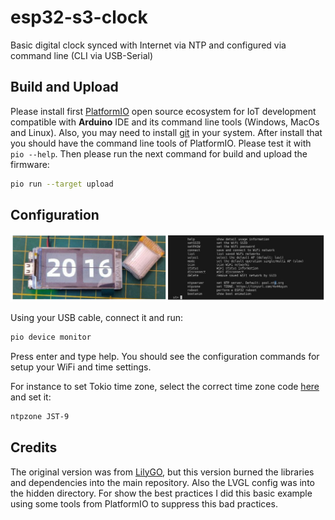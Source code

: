 # esp32-s3-clock

Basic digital clock synced with Internet via NTP and configured via command line (CLI via USB-Serial)

## Build and Upload

Please install first [PlatformIO](http://platformio.org/) open source ecosystem for IoT development compatible with **Arduino** IDE and its command line tools (Windows, MacOs and Linux). Also, you may need to install [git](http://git-scm.com/) in your system. After install that you should have the command line tools of PlatformIO. Please test it with `pio --help`. Then please run the next command for build and upload the firmware:

```bash
pio run --target upload
```

## Configuration

![Clock settings](pics/preview.jpg)

Using your USB cable, connect it and run:

```bash
pio device monitor
```

Press enter and type help. You should see the configuration commands for setup your WiFi and time settings.

For instance to set Tokio time zone, select the correct time zone code [here](https://raw.githubusercontent.com/nayarsystems/posix_tz_db/master/zones.csv) and set it:

```bash
ntpzone JST-9
```

## Credits

The original version was from [LilyGO](https://github.com/Xinyuan-LilyGO/T-Display-S3), but this version burned the libraries and dependencies into the main repository. Also the LVGL config was into the hidden directory. For show the best practices I did this basic example using some tools from PlatformIO to suppress this bad practices.  
